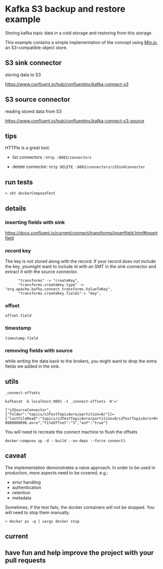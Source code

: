 # Kafka S3 backup and restore example

Storing kafka topic data in a cold storage and restoring from this storage.

This example contains a simple implementation of the concept using [Min.io](https://min.io/), an S3-compatible object store.

## S3 sink connector

storing data to S3

https://www.confluent.io/hub/confluentinc/kafka-connect-s3

## S3 source connector

reading stored data from S3

https://www.confluent.io/hub/confluentinc/kafka-connect-s3-source

## tips

HTTPie is a great tool: 

* list connectors : `http :8083/connectors`

* delete connector: `http DELETE :8083/connectors/s3SinkConnector`

## run tests

`> sbt dockerComposeTest`

## details

### inserting fields with sink

https://docs.confluent.io/current/connect/transforms/insertfield.html#insertfield

### record key

The key is not stored along with the record. If your record does not include the key, youmight want to include id with an SMT in the sink connector and extract it with the source connector.

```
      "transforms" -> "createKey",
      "transforms.createKey.type" -> "org.apache.kafka.connect.transforms.ValueToKey",
      "transforms.createKey.fields"-> "key",
```


### offset

`offset.field`

### timestamp

`timestamp.field`

### removing fields with source

while writing the data back to the brokers, you might want to drop the extra fields we added in the sink. 

## utils

`_connect-offsets`

`kafkacat -b localhost:9091 -t _connect-offsets -K'='   `

`["s3SourceConnector",{"folder":"topics/s3TestTopicAvro/partition=0/"}]={"lastFileRead":"topics/s3TestTopicAvro/partition=0/s3TestTopicAvro+0+0000000096.avro","fileOffset":"3","eof":"true"}
`

You will need to recreate the connect machine to flush the offsets

`docker-compose up -d --build --no-deps --force connect1`

## caveat

The implementation demonstrates a naive approach. In order to be used in production, more aspects need to be covered, e.g.:

* error handling
* authentication
* retention
* metadata

Sometimes, if the test fails, the docker containers will not be stopped. You will need to stop them manually. 

`> docker ps -q | xargs docker stop ` 

## current

## have fun and help improve the project with your pull requests
